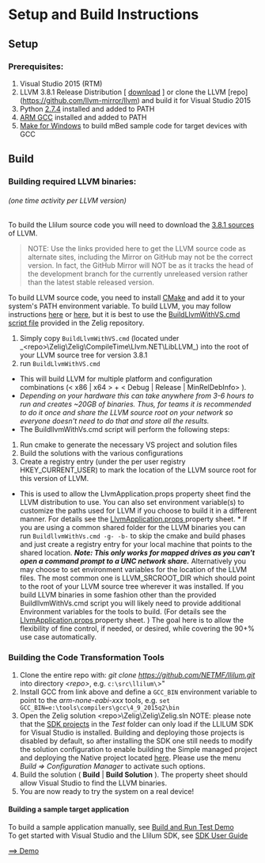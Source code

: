 # Setup and Build Instructions

## Setup

### Prerequisites:
1. Visual Studio 2015 (RTM)
2. LLVM 3.8.1 Release Distribution \[ [download]( http://llvm.org/releases/download.html#3.8.1 ) \] or clone the LLVM [repo] (https://github.com/llvm-mirror/llvm) and build it for Visual Studio 2015
3. Python [2.7.4](https://www.python.org/downloads/release/python-2710/) installed and added to PATH
4. [ARM GCC](https://launchpad.net/gcc-arm-embedded) installed and added to PATH
5. [Make for Windows](http://gnuwin32.sourceforge.net/packages/make.htm) to build mBed sample code for target devices with GCC

## Build

### Building required LLVM binaries:
###### (one time activity per LLVM version)
To build the Llilum source code you will need to download the [3.8.1 sources](http://llvm.org/releases/3.8.1/cfe-3.8.1.src.tar.xz) of LLVM.
> NOTE: Use the links provided here to get the LLVM source code as alternate sites, including the Mirror on GitHub may not be the correct version. In fact, the GitHub Mirror will NOT be as it tracks the head of the development branch for the currently unreleased version rather than the latest stable released version.

To build LLVM source code, you need to install [CMake](http://www.cmake.org/download/) and add it to your system's PATH environment variable. 
To build LLVM, you may follow instructions [here](http://llvm.org/) or [here](http://llvm.org/docs/GettingStarted.html), but it is best to use the [BuildLlvmWithVS.cmd script file](https://github.com/NETMF/llilum/blob/dev/Zelig/Zelig/CompileTime/Llvm.NET/LibLLVM/BuildLlvmWithVS.cmd) provided in the Zelig repository.

1. Simply copy `BuildLlvmWithVS.cmd` (located under _\<repo\>\Zelig\Zelig\CompileTime\Llvm.NET\LibLLVM\_) into the root of your LLVM source tree for version 3.8.1
2. run `BuildLlvmWithVS.cmd`
 * This will build LLVM for multiple platform and configuration combinations (\< x86 | x64 \> + \< Debug | Release | MinRelDebInfo\> ).
 * _Depending on your hardware this can take anywhere from 3-6 hours to run and creates ~20GB of binaries. Thus, for teams it is recommended to do it once and share the LLVM source root on your network so everyone doesn't need to do that and store all the results._  
* The BuildllvmWithVs.cmd script will perform the following steps:  
 1. Run cmake to generate the necessary VS project and solution files  
 2. Build the solutions with the various configurations  
 3. Create a registry entry (under the per user registry HKEY_CURRENT_USER) to mark the location of the LLVM source root for this version of LLVM.
   * This is used to allow the LlvmApplication.props property sheet find the LLVM distribution to use. You can also set environment variable(s) to customize the paths used for LLVM if you choose to build it in a different manner. For details see the [LlvmApplication.props ]( https://github.com/NETMF/llilum/blob/dev/Zelig/Zelig/CompileTime/Llvm.NET/LibLLVM/LlvmApplication.props) property sheet.
    * If you are using a common shared folder for the LLVM binaries you can run `BuildllvmWithVs.cmd -g- -b-` to skip the cmake and build phases and just create a registry entry for your local machine that points to the shared location. _**Note: This only works for mapped drives as you can't open a command prompt to a UNC network share.**_ Alternatively you may choose to set environment variables for the location of the LLVM files. The most common one is LLVM_SRCROOT_DIR which should point to the root of your LLVM source tree wherever it was installed. If you build LLVM binaries in some fashion other than the provided BuildllvmWithVs.cmd script you will likely need to provide additional Environment variables for the tools to build. (For details see the [LlvmApplication.props ]( https://github.com/NETMF/llilum/blob/dev/Zelig/Zelig/CompileTime/Llvm.NET/LibLLVM/LlvmApplication.props) property sheet. ) The goal here is to allow the flexibility of fine control, if needed, or desired, while covering the 90+% use case automatically. 

### Building the Code Transformation Tools
1. Clone the entire repo with: _git clone https://github.com/NETMF/llilum.git_ into directory _\<repo\>_, e.g. ```c:\src\llilum\```>"
2. Install GCC from link above and define a ```GCC_BIN``` environment variable to point to the _arm-none-eabi-xxx_ tools, e.g. ```set GCC_BIN=e:\tools\compilers\gcc\4_9_2015q2\bin```  
3. Open the Zelig solution \<repo\>\Zelig\Zelig\Zelig.sln 
NOTE: please note that the [SDK projects](https://github.com/NETMF/llilum/tree/dev/Zelig/Zelig/Test/mbed/SimpleSDK) in the _Test_ folder can only load if the LLILUM SDK for Visual Studio is installed. Building and deploying those projects is disabled by default, so after installing the SDK one still needs to modify the solution configuration to enable building the Simple managed project and deploying the Native project located [here](https://github.com/NETMF/llilum/tree/dev/Zelig/Zelig/Test/mbed/SimpleSDK). Please use the menu _Build => Configuration Manager_ to activate such options. 
4. Build the solution ( **Build** | **Build Solution** ). The property sheet should allow Visual Studio to find the LLVM binaries.
5. You are now ready to try the system on a real device! 

#### Building a sample target application
To build a sample application manually, see [Build and Run Test Demo](https://github.com/NETMF/llilum/wiki/demo)  
To get started with Visual Studio and the Llilum SDK, see [SDK User Guide](https://github.com/NETMF/llilum/wiki/SDK-User-Guide)

[==> Demo](https://github.com/NETMF/llilum/wiki/Demo)